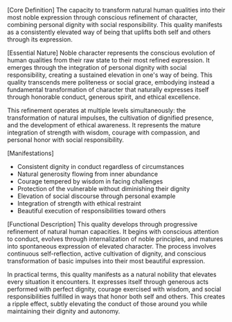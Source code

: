 [Core Definition]
The capacity to transform natural human qualities into their most noble expression through conscious refinement of character, combining personal dignity with social responsibility. This quality manifests as a consistently elevated way of being that uplifts both self and others through its expression.

[Essential Nature]
Noble character represents the conscious evolution of human qualities from their raw state to their most refined expression. It emerges through the integration of personal dignity with social responsibility, creating a sustained elevation in one's way of being. This quality transcends mere politeness or social grace, embodying instead a fundamental transformation of character that naturally expresses itself through honorable conduct, generous spirit, and ethical excellence.

This refinement operates at multiple levels simultaneously: the transformation of natural impulses, the cultivation of dignified presence, and the development of ethical awareness. It represents the mature integration of strength with wisdom, courage with compassion, and personal honor with social responsibility.

[Manifestations]
- Consistent dignity in conduct regardless of circumstances
- Natural generosity flowing from inner abundance
- Courage tempered by wisdom in facing challenges
- Protection of the vulnerable without diminishing their dignity
- Elevation of social discourse through personal example
- Integration of strength with ethical restraint
- Beautiful execution of responsibilities toward others

[Functional Description]
This quality develops through progressive refinement of natural human capacities. It begins with conscious attention to conduct, evolves through internalization of noble principles, and matures into spontaneous expression of elevated character. The process involves continuous self-reflection, active cultivation of dignity, and conscious transformation of basic impulses into their most beautiful expression.

In practical terms, this quality manifests as a natural nobility that elevates every situation it encounters. It expresses itself through generous acts performed with perfect dignity, courage exercised with wisdom, and social responsibilities fulfilled in ways that honor both self and others. This creates a ripple effect, subtly elevating the conduct of those around you while maintaining their dignity and autonomy.